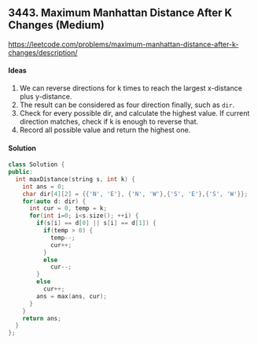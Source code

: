 ## 3443. Maximum Manhattan Distance After K Changes (Medium)


https://leetcode.com/problems/maximum-manhattan-distance-after-k-changes/description/


#### Ideas
1. We can reverse directions for k times to reach the largest x-distance plus y-distance.
2. The result can be considered as four direction finally, such as `dir`.
3. Check for every possible dir, and calculate the highest value. If current direction matches, check if k is enough to reverse that.
4. Record all possible value and return the highest one.

#### Solution
```C++
class Solution {
public:
  int maxDistance(string s, int k) {
    int ans = 0;
    char dir[4][2] = {{'N', 'E'}, {'N', 'W'},{'S', 'E'},{'S', 'W'}};
    for(auto d: dir) {
      int cur = 0, temp = k;
      for(int i=0; i<s.size(); ++i) {
        if(s[i] == d[0] || s[i] == d[1]) {
          if(temp > 0) { 
            temp--; 
            cur++; 
          }
          else 
            cur--;
        } 
        else 
          cur++;
        ans = max(ans, cur); 
      }
    }
    return ans;
  }
};
```
